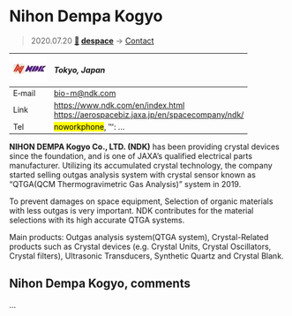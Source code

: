 # Nihon Dempa Kogyo
> 2020.07.20 **[🚀](../index/index.md) [despace](index.md)** → [Contact](contact.md)

|[![](f/contact/n/ndk_logo1_thumb.jpg)](f/contact/n/ndk_logo1.png)|*Tokyo, Japan*|
|:--|:--|
|E‑mail| <bio-m@ndk.com> |
|Link| <https://www.ndk.com/en/index.html><br> <https://aerospacebiz.jaxa.jp/en/spacecompany/ndk/> |
|Tel| <mark>noworkphone</mark>, ℻: … |

**NIHON DEMPA Kogyo Co., LTD. (NDK)** has been providing crystal devices since the foundation, and is one of JAXA’s qualified electrical parts manufacturer. Utilizing its accumulated crystal technology, the company started selling outgas analysis system with crystal sensor known as “QTGA(QCM Thermogravimetric Gas Analysis)” system in 2019.

To prevent damages on space equipment, Selection of organic materials with less outgas is very important. NDK contributes for the material selections with its high accurate QTGA systems.

Main products: Outgas analysis system(QTGA system), Crystal-Related products such as Crystal devices (e.g. Crystal Units, Crystal Oscillators, Crystal filters), Ultrasonic Transducers, Synthetic Quartz and Crystal Blank.

<p style="page-break-after:always"> </p>

## Nihon Dempa Kogyo, comments

…

